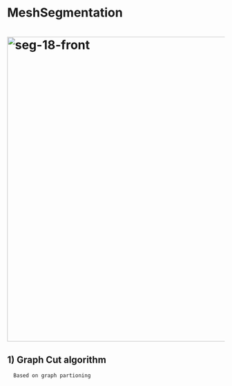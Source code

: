 # MeshSegmentation

# <img width="706" alt="seg-18-front" src="https://user-images.githubusercontent.com/64921559/133932451-e90ac34d-9aaa-4002-bdcc-3d86c70db5f6.png">


## 1) Graph Cut algorithm
      Based on graph partioning
